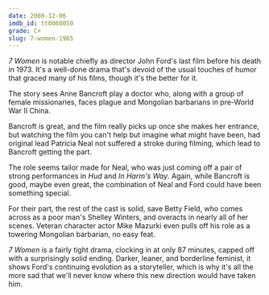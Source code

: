 ```yaml
---
date: 2008-12-06
imdb_id: tt0060050
grade: C+
slug: 7-women-1965
---
```


_7 Women_ is notable chiefly as director John Ford's last film before his death in 1973. It's a well-done drama that's devoid of the usual touches of humor that graced many of his films, though it's the better for it.

The story sees Anne Bancroft play a doctor who, along with a group of female missionaries, faces plague and Mongolian barbarians in pre-World War II China.

Bancroft is great, and the film really picks up once she makes her entrance, but watching the film you can't help but imagine what might have been, had original lead Patricia Neal not suffered a stroke during filming, which lead to Bancroft getting the part.

The role seems tailor made for Neal, who was just coming off a pair of strong performances in <span data-imdb-id="tt0057163">_Hud_</span> and <span data-imdb-id="tt0059309">_In Harm's Way_</span>. Again, while Bancroft is good, maybe even great, the combination of Neal and Ford could have been something special.

For their part, the rest of the cast is solid, save Betty Field, who comes across as a poor man's Shelley Winters, and overacts in nearly all of her scenes. Veteran character actor Mike Mazurki even pulls off his role as a towering Mongolian barbarian, no easy feat.

_7 Women_ is a fairly tight drama, clocking in at only 87 minutes, capped off with a surprisingly solid ending. Darker, leaner, and borderline feminist, it shows Ford's continuing evolution as a storyteller, which is why it's all the more sad that we'll never know where this new direction would have taken him.
